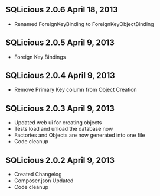 
SQLicious 2.0.6 April 18, 2013
------------

* Renamed ForeignKeyBinding to ForeignKeyObjectBinding


SQLicious 2.0.5 April 9, 2013
------------

* Foreign Key Bindings


SQLicious 2.0.4 April 9, 2013
------------

* Remove Primary Key column from Object Creation


SQLicious 2.0.3 April 9, 2013
------------

* Updated web ui for creating objects
* Tests load and unload the database now
* Factories and Objects are now generated into one file
* Code cleanup


SQLicious 2.0.2 April 9, 2013
------------

* Created Changelog
* Composer.json Updated
* Code cleanup